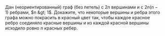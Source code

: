 Дан (неориентированный) граф (без петель) с $2n$ вершинами и с $2n(n-1)$ ребрами, $n &gt; 1$. 
Докажите, что некоторые вершины и ребра этого графа можно покрасить в красный цвет так, 
чтобы каждое красное ребро соединяло красные вершины и из каждой красной вершины исходило ровно $n$ красных ребер.